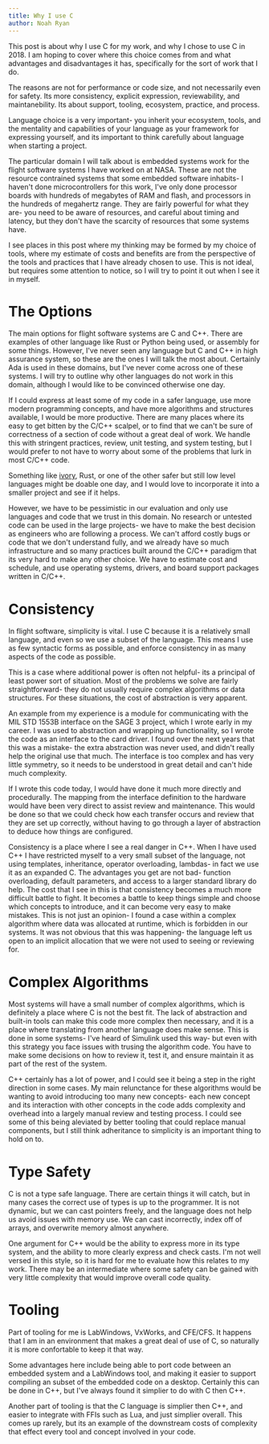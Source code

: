 ```yaml
---
title: Why I use C
author: Noah Ryan
---
```

This post is about why I use C for my work, and why I chose to use C in 2018. I am hoping to cover where this choice comes from
and what advantages and disadvantages it has, specifically for the sort of work that I do.


The reasons are not for performance or code size, and not necessarily even for safety. Its more consistency, explicit expression,
reviewability, and maintanebility. Its about support, tooling, ecosystem, practice, and process.


Language choice is a very important- you inherit your ecosystem, tools, and the mentality and capabilities of your
language as your framework for expressing yourself, and its important to think carefully about language when starting a project.


The particular domain I will talk about is embedded systems work for the flight software systems I have worked on at
NASA. These are not the resource contrained systems that some embedded software inhabits- I haven't done microcontrollers for this work,
I've only done processor boards with hundreds of megabytes of RAM and flash, and processors in the hundreds of megahertz
range. They are fairly powerful for what they are- you need to be aware of resources, and careful about timing and latency, 
but they don't have the scarcity of resources that some systems have.


I see places in this post where my thinking may be formed by my choice of tools, where my estimate of costs and benefits are from the
perspective of the tools and practices that I have already chosen to use. This is not ideal, but requires some attention to notice, so
I will try to point it out when I see it in myself.


The Options
===
The main options for flight software systems are C and C++. There are examples of other language like Rust or Python being
used, or assembly for some things. However, I've never seen any language but C and C++ in high assurance system, so these
are the ones I will talk the most about. Certainly Ada is used in these domains, but I've never come across one of these systems.
I will try to outline why other languages do not work in this domain, although
I would like to be convinced otherwise one day.


If I could express at least some of my code in a safer language, use more modern
programming concepts, and have more algorithms and structures available, I would be more productive. There are 
many places where its easy to get bitten by the C/C++ scalpel, or to find that we can't be sure of correctness of
a section of code without a great deal of work. We handle this with stringent practices, review, unit testing, and system
testing, but I would prefer to not have to worry about some of the problems that lurk in most C/C++ code.

Something like [ivory](https://ivorylang.org/ivory-introduction.html), Rust, or one of the other safer but still low level
languages might be doable one day, and I would love to incorporate it into a smaller project and see if it helps.


However, we have to be pessimistic in our evaluation and only use languages and code
that we trust in this domain. No research or untested code can be used in the large projects- we have to make the best
decision as engineers who are following a process. We can't afford costly bugs or code that we don't understand fully,
and we already have so much infrastructure and so many practices built around the
C/C++ paradigm that its very hard to make any other choice. We have to estimate cost and schedule, and use operating systems,
drivers, and board support packages written in C/C++.


Consistency
===
In flight software, simplicity is vital. I use C because it is a relatively small language, and even so we use a subset of the language.
This means I use as few syntactic forms as possible, and enforce consistency in as many aspects of the code as possible.


This is a case where additional power is often not helpful- its a principal of least power sort of situation. Most of the problems we
solve are fairly straightforward- they do not usually require complex algorithms or data structures. For these situations, the cost
of abstraction is very apparent.

An example from my experience is a module for communicating with the MIL STD 1553B interface on the SAGE 3 project, which I wrote early in my career. 
I was used to abstraction and wrapping up functionality, so I wrote the code as an interface to the card driver. I found over the next years that
this was a mistake- the extra abstraction was never used, and didn't really help the original use that much. The interface is too complex and has very little
symmetry, so it needs to be understood in great detail and can't hide much complexity.


If I wrote this code today, I would have done it much more directly and procedurally. The mapping from the interface definition to the hardware would have
been very direct to assist review and maintenance. This would be done so that we could check how each transfer occurs and review that they are set up correctly,
without having to go through a layer of abstraction to deduce how things are configured.



Consistency is a place where I see a real danger in C++. When I have used C++ I have restricted myself to a very small subset of the
language, not using templates, inheritance, operator overloading, lambdas- in fact we use it as an expanded C. The advantages you get
are not bad- function overloading, default parameters, and access to a larger standard library do help. The cost that I see in this
is that consistency becomes a much more difficult battle to fight. It becomes a battle to keep things simple and choose which concepts to
introduce, and it can become very easy to make mistakes. This is not just an opinion- I found a case within a complex algorithm where
data was allocated at runtime, which is forbidden in our systems. It was not obvious that this was happening- the language left us open
to an implicit allocation that we were not used to seeing or reviewing for.


Complex Algorithms
===
Most systems will have a small number of complex algorithms, which is definitely a place where C is not the best fit. The lack of
abstraction and built-in tools can make this code more complex then necessary, and it is a place where translating from another language
does make sense. This is done in some systems- I've heard of Simulink used this way- but even with this strategy you face issues with
trusing the algorithm code. You have to make some decisions on how to review it, test it, and ensure maintain it  as part of the rest of the system.


C++ certainly has a lot of power, and I could see it being a step in the right direction in some cases. My main relunctance for these algorithms
would be wanting to avoid introducing too many new concepts- each new concept and its interaction with other concepts in the code adds complexity
and overhead into a largely manual review and testing process. I could see some of this being aleviated by better tooling that could replace
manual components, but I still think adheritance to simplicity is an important thing to hold on to.



Type Safety
===
C is not a type safe language. There are certain things it will catch, but in many cases the correct use of types is up to the programmer.
It is not dynamic, but we can cast pointers freely, and the language does not help us avoid
issues with memory use. We can cast incorrectly, index off of arrays, and overwrite memory almost anywhere.


One argument for C++ would be the ability to express more in its type system, and the ability to more clearly express and check casts.
I'm not well versed in this style, so it is hard for me to evaluate how this relates to my work. There may be an intermediate where some
safety can be gained with very little complexity that would improve overall code quality.


Tooling
===
Part of tooling for me is LabWindows, VxWorks, and CFE/CFS. It happens that I am in an environment that makes a great deal of use of C, so
naturally it is more confortable to keep it that way.


Some advantages here include being able to port code between an embedded system and a LabWindows tool, and making it easier to support compiling
an subset of the embedded code on a desktop. Certainly this can be done in C++, but I've always found it simplier to do with C then C++.


Another part of tooling is that the C language is simplier then C++, and easier to integrate with FFIs such as Lua, and just simplier overall.
This comes up rarely, but its an example of the downstream costs of complexity that effect every tool and concept involved in your code.

